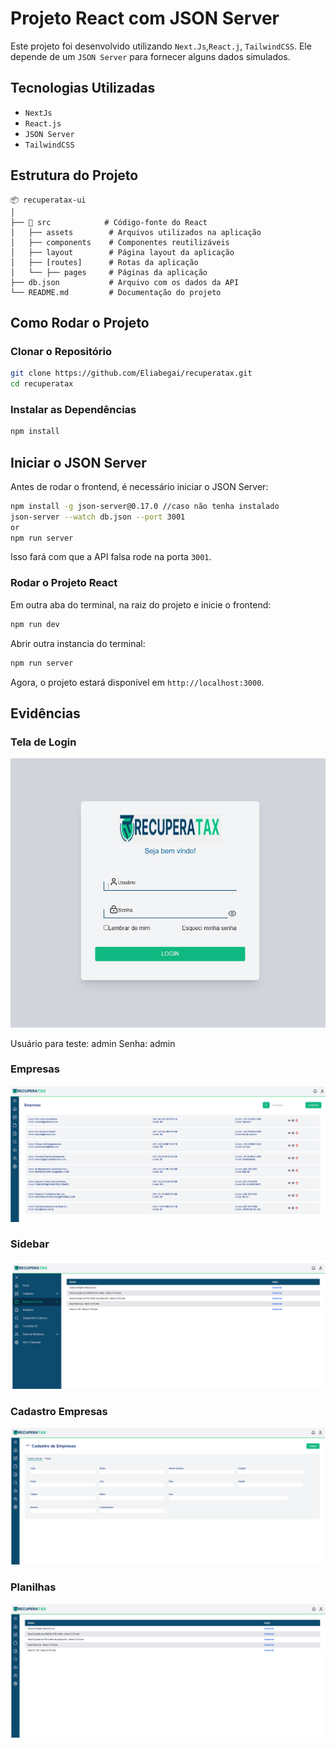 # Projeto React com JSON Server
Este projeto foi desenvolvido utilizando ```Next.Js```,```React.j```, ```TailwindCSS```. 
Ele depende de um ```JSON Server``` para fornecer alguns dados simulados.

## Tecnologias Utilizadas

- ```NextJs```
- ```React.js```
- ```JSON Server```
- ```TailwindCSS```

## Estrutura do Projeto

```
📦 recuperatax-ui
│   
├── 📂 src            # Código-fonte do React
│   ├── assets        # Arquivos utilizados na aplicação
│   ├── components    # Componentes reutilizáveis
│   ├── layout        # Página layout da aplicação
│   ├── [routes]      # Rotas da aplicação
│   └── ├── pages     # Páginas da aplicação
├── db.json           # Arquivo com os dados da API
└── README.md         # Documentação do projeto
```

## Como Rodar o Projeto
### Clonar o Repositório

```sh
git clone https://github.com/Eliabegai/recuperatax.git
cd recuperatax
```
### Instalar as Dependências

```sh
npm install
```

## Iniciar o JSON Server

Antes de rodar o frontend, é necessário iniciar o JSON Server:

```sh
npm install -g json-server@0.17.0 //caso não tenha instalado
json-server --watch db.json --port 3001
or
npm run server
```

Isso fará com que a API falsa rode na porta `3001`.

### Rodar o Projeto React

Em outra aba do terminal, na raiz do projeto e inicie o frontend:

```sh
npm run dev
```

Abrir outra instancia do terminal:
```bash
npm run server
```
Agora, o projeto estará disponível em `http://localhost:3000`.

## Evidências

### Tela de Login
![Tela de Login](/public/Login.png)

Usuário para teste: admin
Senha: admin

### Empresas
![Empresas](/public/Empresas.png)

### Sidebar
![Sidebar](/public/Sidebar.png)

### Cadastro Empresas
![Cadastro Empresas](/public/CadastroEmpresa.png)

### Planilhas
![Planilhas](/public/Planilhas.png)